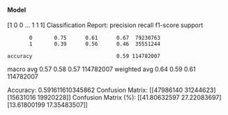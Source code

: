#### Model
[1 0 0 ... 1 1 1]
Classification Report:
              precision    recall  f1-score   support

           0       0.75      0.61      0.67  79230763
           1       0.39      0.56      0.46  35551244

    accuracy                           0.59 114782007
   macro avg       0.57      0.58      0.57 114782007
weighted avg       0.64      0.59      0.61 114782007

Accuracy: 0.591611610345862
Confusion Matrix:
[[47986140 31244623]
 [15631016 19920228]]
Confusion Matrix (%):
[[41.80632597 27.22083697]
 [13.61800199 17.35483507]]
